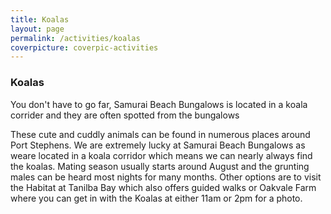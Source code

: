 ```yaml
---
title: Koalas
layout: page
permalink: /activities/koalas
coverpicture: coverpic-activities
---
```


### Koalas
You don't have to go far, Samurai Beach Bungalows is located in a koala corrider and they are often spotted from the bungalows

These cute and cuddly animals can be found in numerous places around Port Stephens. We are extremely lucky at Samurai Beach Bungalows as weare located in a koala corridor which means we can nearly always find the koalas. Mating season usually starts around August and the grunting males can be heard most nights for many months. Other options are to visit the Habitat at Tanilba Bay which also offers guided walks or Oakvale Farm where you can get in with the Koalas at either 11am or 2pm for a photo.